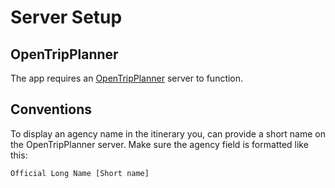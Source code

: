 # Server Setup

## OpenTripPlanner

The app requires an [OpenTripPlanner](https://www.OpenTripPlanner.org/) server to function.

## Conventions

To display an agency name in the itinerary you, can provide a short name on the OpenTripPlanner server.
Make sure the agency field is formatted like this:

    Official Long Name [Short name] 
    
    

